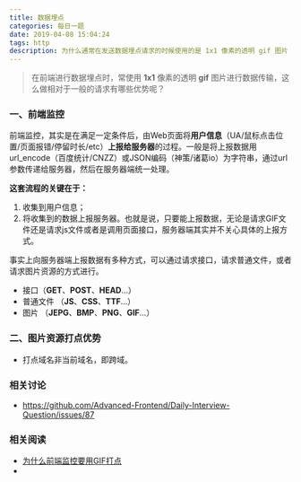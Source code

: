 ```yaml
---
title: 数据埋点
categories: 每日一题
date: 2019-04-08 15:04:24
tags: http
description: 为什么通常在发送数据埋点请求的时候使用的是 1x1 像素的透明 gif 图片
---
```


> 在前端进行数据埋点时，常使用 **1x1** 像素的透明 **gif** 图片进行数据传输，这么做相对于一般的请求有哪些优势呢？

### 一、前端监控

前端监控，其实是在满足一定条件后，由Web页面将**用户信息**（UA/鼠标点击位置/页面报错/停留时长/etc）**上报给服务器**的过程。一般是将上报数据用 url_encode（百度统计/CNZZ）或JSON编码（神策/诸葛io）为字符串，通过url参数传递给服务器，然后在服务器端统一处理。

**这套流程的关键在于：**
1. 收集到用户信息；
2. 将收集到的数据上报服务器。也就是说，只要能上报数据，无论是请求GIF文件还是请求js文件或者是调用页面接口，服务器端其实并不关心具体的上报方式。

事实上向服务器端上报数据有多种方式，可以通过请求接口，请求普通文件，或者请求图片资源的方式进行。

- 接口（**GET**、**POST**、**HEAD**...）
- 普通文件 （**JS**、**CSS**、**TTF**...）
- 图片 （**JEPG**、**BMP**、**PNG**、**GIF**...）

### 二、图片资源打点优势

- 打点域名非当前域名，即跨域。


### 相关讨论

- https://github.com/Advanced-Frontend/Daily-Interview-Question/issues/87

### 相关阅读

- [为什么前端监控要用GIF打点](https://mp.weixin.qq.com/s/v6R2w26qZkEilXY0mPUBCw?utm_source=tuicool&utm_medium=referral)
- 
